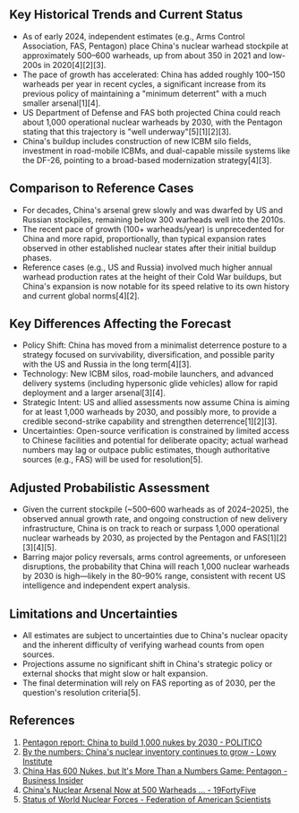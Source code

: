 ## Key Historical Trends and Current Status

- As of early 2024, independent estimates (e.g., Arms Control Association, FAS, Pentagon) place China's nuclear warhead stockpile at approximately 500–600 warheads, up from about 350 in 2021 and low-200s in 2020[4][2][3].
- The pace of growth has accelerated: China has added roughly 100–150 warheads per year in recent cycles, a significant increase from its previous policy of maintaining a "minimum deterrent" with a much smaller arsenal[1][4].
- US Department of Defense and FAS both projected China could reach about 1,000 operational nuclear warheads by 2030, with the Pentagon stating that this trajectory is "well underway"[5][1][2][3].
- China's buildup includes construction of new ICBM silo fields, investment in road-mobile ICBMs, and dual-capable missile systems like the DF-26, pointing to a broad-based modernization strategy[4][3].

## Comparison to Reference Cases

- For decades, China's arsenal grew slowly and was dwarfed by US and Russian stockpiles, remaining below 300 warheads well into the 2010s.
- The recent pace of growth (100+ warheads/year) is unprecedented for China and more rapid, proportionally, than typical expansion rates observed in other established nuclear states after their initial buildup phases.
- Reference cases (e.g., US and Russia) involved much higher annual warhead production rates at the height of their Cold War buildups, but China's expansion is now notable for its speed relative to its own history and current global norms[4][2].

## Key Differences Affecting the Forecast

- Policy Shift: China has moved from a minimalist deterrence posture to a strategy focused on survivability, diversification, and possible parity with the US and Russia in the long term[4][3].
- Technology: New ICBM silos, road-mobile launchers, and advanced delivery systems (including hypersonic glide vehicles) allow for rapid deployment and a larger arsenal[3][4].
- Strategic Intent: US and allied assessments now assume China is aiming for at least 1,000 warheads by 2030, and possibly more, to provide a credible second-strike capability and strengthen deterrence[1][2][3].
- Uncertainties: Open-source verification is constrained by limited access to Chinese facilities and potential for deliberate opacity; actual warhead numbers may lag or outpace public estimates, though authoritative sources (e.g., FAS) will be used for resolution[5].

## Adjusted Probabilistic Assessment

- Given the current stockpile (~500–600 warheads as of 2024–2025), the observed annual growth rate, and ongoing construction of new delivery infrastructure, China is on track to reach or surpass 1,000 operational nuclear warheads by 2030, as projected by the Pentagon and FAS[1][2][3][4][5].
- Barring major policy reversals, arms control agreements, or unforeseen disruptions, the probability that China will reach 1,000 nuclear warheads by 2030 is high—likely in the 80–90% range, consistent with recent US intelligence and independent expert analysis.

## Limitations and Uncertainties

- All estimates are subject to uncertainties due to China's nuclear opacity and the inherent difficulty of verifying warhead counts from open sources.
- Projections assume no significant shift in China's strategic policy or external shocks that might slow or halt expansion.
- The final determination will rely on FAS reporting as of 2030, per the question's resolution criteria[5].

## References

1. [Pentagon report: China to build 1,000 nukes by 2030 - POLITICO](https://www.politico.com/news/2024/12/18/pentagon-report-china-nuclear-weapons-00195031)
2. [By the numbers: China's nuclear inventory continues to grow - Lowy Institute](https://www.lowyinstitute.org/the-interpreter/numbers-china-s-nuclear-inventory-continues-grow)
3. [China Has 600 Nukes, but It's More Than a Numbers Game: Pentagon - Business Insider](https://www.businessinsider.com/china-600-nukes-pentagon-advanced-systems-hgv-fob-2024-12)
4. [China's Nuclear Arsenal Now at 500 Warheads ... - 19FortyFive](https://www.19fortyfive.com/2025/05/chinas-nuclear-arsenal-now-at-500-warheads-aiming-for-1000-by-2030/)
5. [Status of World Nuclear Forces - Federation of American Scientists](https://fas.org/initiative/status-world-nuclear-forces/)